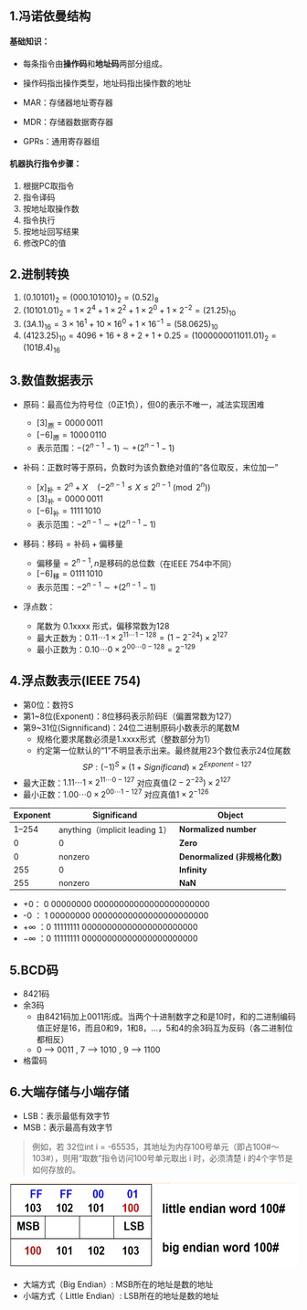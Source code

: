 ## 1.冯诺依曼结构

#### 基础知识：

- 每条指令由**操作码**和**地址码**两部分组成。
- 操作码指出操作类型，地址码指出操作数的地址

- MAR：存储器地址寄存器
- MDR：存储器数据寄存器
- GPRs：通用寄存器组
 
#### 机器执行指令步骤：

1. 根据PC取指令
2. 指令译码
3. 按地址取操作数
4. 指令执行
5. 按地址回写结果
6. 修改PC的值

## 2.进制转换

1. $(0.10101)_2=(000.101010)_2=(0.52)_8$
2. $(10101.01)_2=1\times2^4+1\times 2^2+1\times2^0+1\times2^{-2}=(21.25)_{10}$
3. $(3A. 1)_{16}=3\times16^1+10\times16^0+1\times16^{-1}=(58.0625)_{10}$
4. $(4123.25)_{10}=4096+16+8+2+1+0.25=(1000000011011.01)_2=(101B.4)_{16}$

## 3.数值数据表示

- 原码：最高位为符号位（0正1负），但0的表示不唯一，减法实现困难
	- $[3]_{\text{原}}=0000\,0011$
	- $[-6]_{\text{原}}=1000\,0110$
	- 表示范围：$- (2^{n-1} - 1) \sim + (2^{n-1} - 1)$ 

- 补码：正数时等于原码，负数时为该负数绝对值的“各位取反，末位加一”
	- $[x]_{\text{补}}=2^n+X\quad \left(-2^{n-1}\leq X\leq 2^{n-1}\pmod{2^n}\right)$
	- $[3]_{\text{补}}=0000\,0011$
	- $[-6]_{\text{补}}=1111\,1010$
	- 表示范围：$-2^{n-1} \sim + (2^{n-1} - 1)$ 

- 移码：$\text{移码}=\text{补码}+\text{偏移量}$ 
	- $\text{偏移量}=2^{n-1},n\text{是移码的总位数}$（在IEEE 754中不同）
	- $[-6]_{\text{移}}=0111\,1010$
	- 表示范围：$-2^{n-1} \sim + (2^{n-1} - 1)$ 

- 浮点数：
	- 尾数为 0.1xxxx 形式，偏移常数为128
	- 最大正数为：$0.11\cdots 1\times 2^{11\cdots 1-128}=(1-2^{-24})\times 2^{127}$
	- 最小正数为：$0.10\cdots 0\times 2^{00\cdots 0-128}=2^{-129}$

## 4.浮点数表示(IEEE 754)

- 第0位：数符S
- 第1~8位(Exponent)：8位移码表示阶码E（偏置常数为127）
- 第9~31位(Signnificand)：24位二进制原码小数表示的尾数M
	-  规格化要求尾数必须是1.xxxx形式（整数部分为1）
	-  约定第一位默认的“1”不明显表示出来。最终就用23个数位表示24位尾数
$$SP:(-1)^S\times(1+Significand)\times 2^{Exponent-127}$$
- 最大正数：$1.11\cdots1\times2^{11\cdots0-127}$ 对应真值$(2 - 2^{-23}) \times 2^{127}$
- 最小正数：$1.00\cdots0\times2^{00\cdots1-127}$ 对应真值$1\times2^{-126}$

| **Exponent** | **Significand**              | **Object**               |
| ------------ | ---------------------------- | ------------------------ |
| 1–254        | anything（implicit leading 1） | **Normalized number**    |
| 0            | 0                            | **Zero**                 |
| 0            | nonzero                      | **Denormalized (非规格化数)** |
| 255          | 0                            | **Infinity**             |
| 255          | nonzero                      | **NaN**                  |

- +0：   0 00000000 00000000000000000000000
- -0 ：   1 00000000 00000000000000000000000
- $+\infty$ ：0 11111111 00000000000000000000000
- $-\infty$ ：0 11111111 00000000000000000000000

## 5.BCD码

- 8421码
- 余3码
	- 由8421码加上0011形成。当两个十进制数字之和是10时，和的二进制编码值正好是16，而且0和9，1和8，…，5和4的余3码互为反码（各二进制位都相反）
	- 0 --> 0011 , 7 --> 1010 , 9 --> 1100
- 格雷码

## 6.大端存储与小端存储

- LSB：表示最低有效字节
- MSB：表示最高有效字节

> 例如，若 32位int i = -65535，其地址为内存100号单元（即占100#～103#），则用“取数”指令访问100号单元取出 i 时，必须清楚 i 的4个字节是如何存放的。

<img src="./shots/数据存储方式.png" width="600" height="150"/>

- 大端方式（Big Endian）:  MSB所在的地址是数的地址
- 小端方式（ Little Endian）:  LSB所在的地址是数的地址
